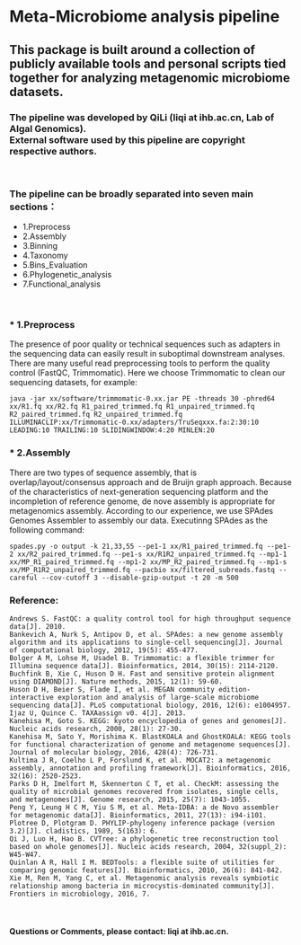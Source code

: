 # Meta-Microbiome analysis pipeline

## This package is built around a collection of publicly available tools and personal scripts tied together for analyzing metagenomic microbiome datasets.

### The pipeline was developed by QiLi (liqi at ihb.ac.cn, Lab of Algal Genomics).<br> External software used by this pipeline are copyright respective authors.
<br>

### The pipeline can be broadly separated into seven main sections：
* 1.Preprocess
* 2.Assembly
* 3.Binning
* 4.Taxonomy
* 5.Bins_Evaluation
* 6.Phylogenetic_analysis
* 7.Functional_analysis
<br>

### * 1.Preprocess
  The presence of poor quality or technical sequences such as adapters in the sequencing data can easily result in suboptimal downstream analyses. There are many useful read preprocessing tools to perform the quality control (FastQC, Trimmomatic). Here we choose Trimmomatic to clean our sequencing datasets, for example:
  
    java -jar xx/software/trimmomatic-0.xx.jar PE -threads 30 -phred64 xx/R1.fq xx/R2.fq R1_paired_trimmed.fq R1_unpaired_trimmed.fq R2_paired_trimmed.fq R2_unpaired_trimmed.fq ILLUMINACLIP:xx/Trimmomatic-0.xx/adapters/TruSeqxxx.fa:2:30:10 LEADING:10 TRAILING:10 SLIDINGWINDOW:4:20 MINLEN:20
    
### * 2.Assembly
  There are two types of sequence assembly, that is overlap/layout/consensus approach and de Bruijn graph approach. Because of the characteristics of next-generation sequencing platform and the incompletion of reference genome, de nove assembly is appropriate for metagenomics assembly. According to our experience, we use SPAdes Genomes Assembler to assembly our data. Executinng SPAdes as the following command:
  
    spades.py -o output -k 21,33,55 --pe1-1 xx/R1_paired_trimmed.fq --pe1-2 xx/R2_paired_trimmed.fq --pe1-s xx/R1R2_unpaired_trimmed.fq --mp1-1 xx/MP_R1_paired_trimmed.fq --mp1-2 xx/MP_R2_paired_trimmed.fq --mp1-s xx/MP_R1R2_unpaired_trimmed.fq --pacbio xx/filtered_subreads.fastq --careful --cov-cutoff 3 --disable-gzip-output -t 20 -m 500
    
     


### Reference:
    Andrews S. FastQC: a quality control tool for high throughput sequence data[J]. 2010.
    Bankevich A, Nurk S, Antipov D, et al. SPAdes: a new genome assembly algorithm and its applications to single-cell sequencing[J]. Journal of computational biology, 2012, 19(5): 455-477.
    Bolger A M, Lohse M, Usadel B. Trimmomatic: a flexible trimmer for Illumina sequence data[J]. Bioinformatics, 2014, 30(15): 2114-2120.
    Buchfink B, Xie C, Huson D H. Fast and sensitive protein alignment using DIAMOND[J]. Nature methods, 2015, 12(1): 59-60.
    Huson D H, Beier S, Flade I, et al. MEGAN community edition-interactive exploration and analysis of large-scale microbiome sequencing data[J]. PLoS computational biology, 2016, 12(6): e1004957.
    Ijaz U, Quince C. TAXAassign v0. 4[J]. 2013.
    Kanehisa M, Goto S. KEGG: kyoto encyclopedia of genes and genomes[J]. Nucleic acids research, 2000, 28(1): 27-30.
    Kanehisa M, Sato Y, Morishima K. BlastKOALA and GhostKOALA: KEGG tools for functional characterization of genome and metagenome sequences[J]. Journal of molecular biology, 2016, 428(4): 726-731.
    Kultima J R, Coelho L P, Forslund K, et al. MOCAT2: a metagenomic assembly, annotation and profiling framework[J]. Bioinformatics, 2016, 32(16): 2520-2523.
    Parks D H, Imelfort M, Skennerton C T, et al. CheckM: assessing the quality of microbial genomes recovered from isolates, single cells, and metagenomes[J]. Genome research, 2015, 25(7): 1043-1055.
    Peng Y, Leung H C M, Yiu S M, et al. Meta-IDBA: a de Novo assembler for metagenomic data[J]. Bioinformatics, 2011, 27(13): i94-i101.
    Plotree D, Plotgram D. PHYLIP-phylogeny inference package (version 3.2)[J]. cladistics, 1989, 5(163): 6.
    Qi J, Luo H, Hao B. CVTree: a phylogenetic tree reconstruction tool based on whole genomes[J]. Nucleic acids research, 2004, 32(suppl_2): W45-W47.
    Quinlan A R, Hall I M. BEDTools: a flexible suite of utilities for comparing genomic features[J]. Bioinformatics, 2010, 26(6): 841-842.
    Xie M, Ren M, Yang C, et al. Metagenomic analysis reveals symbiotic relationship among bacteria in microcystis-dominated community[J]. Frontiers in microbiology, 2016, 7.
<br>

#### Questions or Comments, please contact: liqi at ihb.ac.cn.
